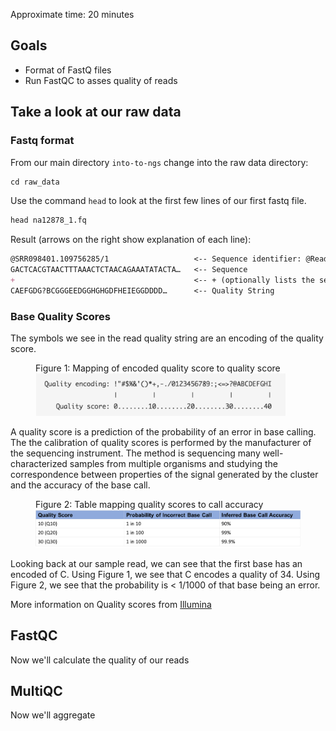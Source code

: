 Approximate time: 20 minutes

## Goals

- Format of FastQ files
- Run FastQC to asses quality of reads

## Take a look at our raw data

### Fastq format
From our main directory `into-to-ngs` change into the raw data directory:
```markdown
cd raw_data
```

Use the command `head` to look at the first few lines of our first fastq file.

```markdown
head na12878_1.fq
```

Result (arrows on the right show explanation of each line):

```markdown
@SRR098401.109756285/1                   <-- Sequence identifier: @Read ID / 1 or 2 of pair
GACTCACGTAACTTTAAACTCTAACAGAAATATACTA…   <-- Sequence
+                                        <-- + (optionally lists the sequence identifier again)
CAEFGDG?BCGGGEEDGGHGHGDFHEIEGGDDDD…      <-- Quality String
```

### Base Quality Scores

The symbols we see in the read quality string are an encoding of the quality score.

<figure>
<figcaption> Figure 1: Mapping of encoded quality score to quality score </figcaption>
<img src="../img/base_qual.png" width="400">
</figure>

A quality score is a prediction of the probability of an error in base calling.
The the calibration of quality scores is performed by the manufacturer of the sequencing instrument.
The method is sequencing many well-characterized samples from multiple organisms and studying the correspondence 
between properties of the signal generated by the cluster and the accuracy of the base call.
 
<figure>
<figcaption> Figure 2: Table mapping quality scores to call accuracy  </figcaption>
<img src="../img/base_qual_table.png" width="600" >
</figure>

Looking back at our sample read, we can see that the first base has an encoded of C.
Using Figure 1, we see that C encodes a quality of 34.
Using Figure 2, we see that the probability is < 1/1000 of that base being an error.

More information on Quality scores from [Illumina](https://www.illumina.com/content/dam/illumina-marketing/documents/products/technotes/technote_understanding_quality_scores.pdf)
 

## FastQC

Now we'll calculate the quality of our reads

## MultiQC

Now we'll aggregate
